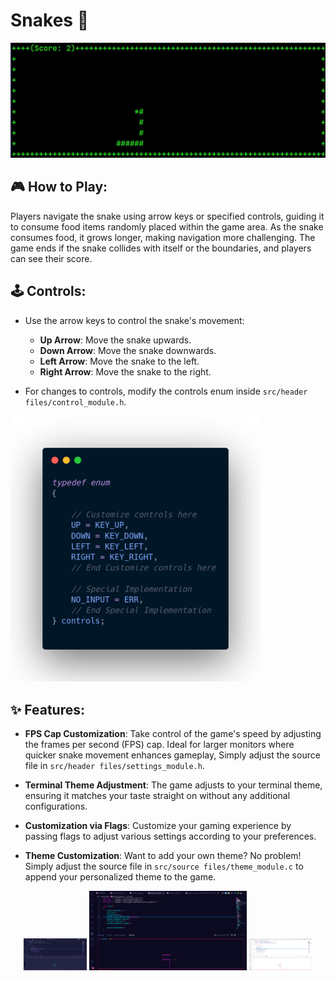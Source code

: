 # Snakes 🐍

![snakes logo](logo.gif)

## 🎮 How to Play:

Players navigate the snake using arrow keys or specified controls, guiding it to consume food items randomly placed within the game area. As the snake consumes food, it grows longer, making navigation more challenging. The game ends if the snake collides with itself or the boundaries, and players can see their score.

## 🕹️ Controls:

- Use the arrow keys to control the snake's movement:
  - **Up Arrow**: Move the snake upwards.
  - **Down Arrow**: Move the snake downwards.
  - **Left Arrow**: Move the snake to the left.
  - **Right Arrow**: Move the snake to the right.
  
- For changes to controls, modify the controls enum inside `src/header files/control_module.h`.

<img src="controls.png" alt="control customization code" width="400"/>

## ✨ Features:

- **FPS Cap Customization**: Take control of the game's speed by adjusting the frames per second (FPS) cap. Ideal for larger monitors where quicker snake movement enhances gameplay, Simply adjust the source file in `src/header files/settings_module.h`.

- **Terminal Theme Adjustment**: The game adjusts to your terminal theme, ensuring it matches your taste straight on without any additional configurations.

- **Customization via Flags**: Customize your gaming experience by passing flags to adjust various settings according to your preferences.

- **Theme Customization**: Want to add your own theme? No problem! Simply adjust the source file in `src/source files/theme_module.c` to append your personalized theme to the game.

<p align="center">
  <img src="theme1.png" alt="snake game auto detect themes" width="20%" />
  <img src="theme3.png" alt="snake game auto detect themes" width="50%" />
  <img src="theme2.png" alt="snake game auto detect themes" width="20%" />
</p>
